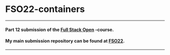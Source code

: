 # FSO22-containers

---

#### Part 12 submission of the [Full Stack Open](https://fullstackopen.com/) -course.

#### My main submission repository can be found at [FSO22](https://github.com/akahukas/FSO22/).

---

